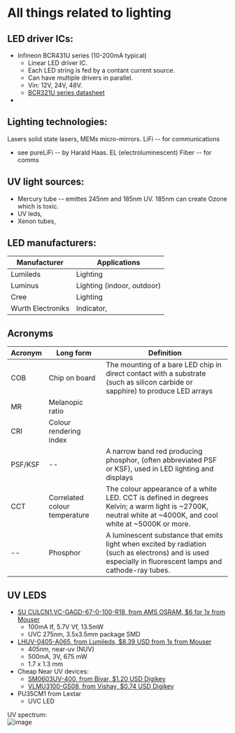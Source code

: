 # All things related to lighting


## LED driver ICs:
- Infineon BCR431U series (10-200mA typical)
  - Linear LED driver IC.
  - Each LED string is fed by a contant current source. 
  - Can have multiple drivers in parallel. 
  - Vin: 12V, 24V, 48V.
  - [BCR321U series datasheet](https://www.infineon.com/dgdl?fileId=5546d4624b0b249c014b7d69949b463b)
- 


## Lighting technologies:
Lasers
solid state lasers, 
MEMs micro-mirrors.
LiFi -- for communications 
  - see pureLiFi -- by Harald Haas.
EL (electroluminescent) Fiber -- for comms

## UV light sources:
- Mercury tube -- emittes 245nm and 185nm UV. 185nm can create Ozone which is toxic.
- UV leds,
- Xenon tubes, 


## LED manufacturers: 
| Manufacturer | Applications |
|---|---|
| Lumileds | Lighting                   |
| Luminus | Lighting (indoor, outdoor) |
| Cree | Lighting                     |
| Wurth Electroniks | Indicator,      |






## Acronyms 
| Acronym | Long form |  Definition |
|--|--|--|
| COB | Chip on board | The mounting of a bare LED chip in direct contact with a substrate (such as silicon carbide or sapphire) to produce LED arrays |
| MR | Melanopic ratio |  |
| CRI | Colour rendering index |  |
| PSF/KSF |--| A narrow band red producing phosphor, (often abbreviated PSF or KSF), used in LED lighting and displays |
| CCT | Correlated colour temperature | The colour appearance of a white LED. CCT is defined in degrees Kelvin; a warm light is ~2700K, neutral white at ~4000K, and cool white at ~5000K or more. |
| -- | Phosphor | A luminescent substance that emits light when excited by radiation (such as electrons) and is used especially in fluorescent lamps and cathode-ray tubes. |



## UV LEDS
- [SU CULCN1.VC-GAGD-67-0-100-R18, from AMS OSRAM, $6 for 1x from Mouser](https://www.mouser.com/datasheet/2/588/Osram_Opto_Semiconductor_SU_CULCN1_VC_EN-2891518.pdf)
  - 100mA If, 5.7V Vf, 13.5mW
  - UVC 275nm, 3.5x3.5mm package SMD
- [LHUV-0405-A065, from Lumileds, $8.39 USD from 1x from Mouser](https://www.mouser.com/datasheet/2/602/DS178-1076460.pdf)
  - 405nm, near-uv (NUV)
  - 500mA, 3V, 675 mW
  - 1.7 x 1.3 mm 
- Cheap Near UV devices:
  - [SM0603UV-400, from Bivar, $1.20 USD Digikey](https://www.bivar.com/parts_content/Datasheets/SM0603UV-400.pdf) 
  - [VLMU3100-GS08, from Vishay, $0.74 USD Digikey](https://www.vishay.com/docs/82556/vlmu3100.pdf)
- PU35CM1 from Lextar
  - UVC LED


UV spectrum:  
![image](https://user-images.githubusercontent.com/42329930/218896048-22877003-d0f4-41b6-9f1e-a3de7bc24066.png)

